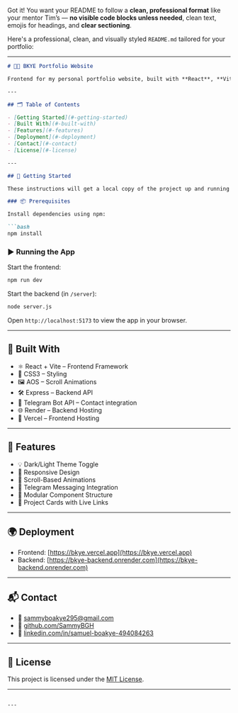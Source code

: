 Got it! You want your README to follow a **clean, professional format** like your mentor Tim’s — **no visible code blocks unless needed**, clean text, emojis for headings, and **clear sectioning**.

Here's a professional, clean, and visually styled `README.md` tailored for your portfolio:

---

````markdown
# 🧑‍💻 BKYE Portfolio Website

Frontend for my personal portfolio website, built with **React**, **Vite**, and styled using **CSS**. It showcases my work, skills, and provides a simple way to get in touch via Telegram integration.

---

## 🗂️ Table of Contents

- [Getting Started](#-getting-started)
- [Built With](#-built-with)
- [Features](#-features)
- [Deployment](#-deployment)
- [Contact](#-contact)
- [License](#-license)

---

## 🚀 Getting Started

These instructions will get a local copy of the project up and running for development and testing purposes.

### 📦 Prerequisites

Install dependencies using npm:

```bash
npm install
````

### ▶️ Running the App

Start the frontend:

```bash
npm run dev
```

Start the backend (in `/server`):

```bash
node server.js
```

Open `http://localhost:5173` to view the app in your browser.

---

## 🧩 Built With

* ⚛️ React + Vite – Frontend Framework
* 🎨 CSS3 – Styling
* 🖼️ AOS – Scroll Animations
* 🛠️ Express – Backend API
* 🤖 Telegram Bot API – Contact integration
* 🌐 Render – Backend Hosting
* 🚀 Vercel – Frontend Hosting

---

## 🎯 Features

* 💡 Dark/Light Theme Toggle
* 📱 Responsive Design
* 🧠 Scroll-Based Animations
* 💬 Telegram Messaging Integration
* 🧰 Modular Component Structure
* 📸 Project Cards with Live Links

---

## 🌍 Deployment

* Frontend: [https://bkye.vercel.app](https://bkye.vercel.app)
* Backend: [https://bkye-backend.onrender.com](https://bkye-backend.onrender.com)

---

## 📬 Contact

* 📧 [sammyboakye295@gmail.com](mailto:sammyboakye295@gmail.com)
* 🐙 [github.com/SammyBGH](https://github.com/SammyBGH)
* 💼 [linkedin.com/in/samuel-boakye-494084263](https://www.linkedin.com/in/samuel-boakye-494084263)

---

## 📄 License

This project is licensed under the [MIT License](LICENSE).

---

````

---
